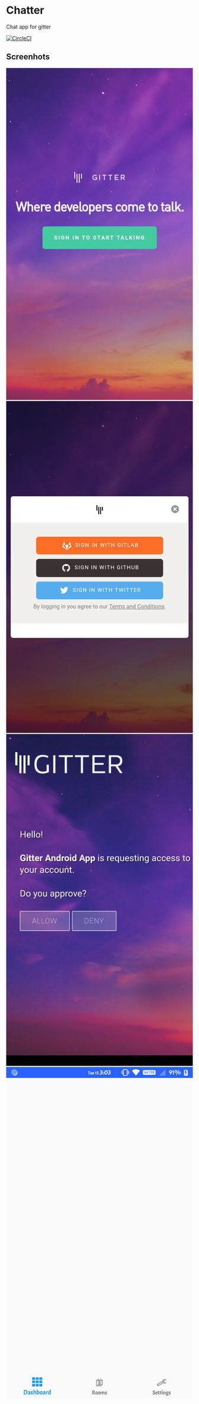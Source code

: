 # Chatter
Chat app for gitter

[![CircleCI](https://img.shields.io/circleci/project/github/coding-blocks/Chatter.svg)](https://circleci.com/gh/coding-blocks/Chatter)


## Screenhots


<img src="https://github.com/mohancm/Chatter/blob/development/images/Screenshot_Chatter_20180515-150111.png?raw=true" alt="SS-1">

<img src="https://github.com/mohancm/Chatter/blob/development/images/Screenshot_Chatter_20180515-150116.png?raw=true" alt="SS-2">

<img src="https://github.com/mohancm/Chatter/blob/development/images/Screenshot_Chatter_20180515-150243.png?raw=true" alt="SS-3">

<img src="https://github.com/mohancm/Chatter/blob/development/images/Screenshot_Chatter_20180515-150330.png?raw=true" alt="SS-4">